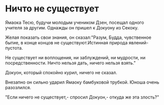 # Ничто не существует

Ямаока Тесю, будучи молодым учеником Дзен, посещал одного учителя за другим. Однажды он пришел к Докуону из Секоку.

Желая показать свои знания, он сказал:"Разум, Будда, чувственное бытие, в конце концов не существуют.Истинная природа явлений- пустота.

Не существует ни воплощения, ни заблуждений, ни мудрости, ни посредственности. Ничто нельзя дать, ничего нельзя взять."

Докуон, который спокойно курил, ничего не сказал.

Внезапно он сильно ударил Ямаоку бамбуковой трубкой. Юноша очень разозлился.

"Если ничего не существует,- спросил Докуон,- откуда же эта злость?"